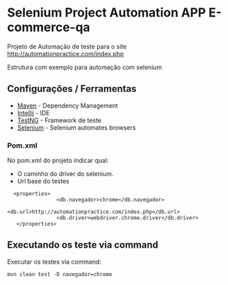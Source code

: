 # Selenium Project Automation APP E-commerce-qa
Projeto de Automação de teste para o site http://automationpractice.com/index.php

Estrutura com exemplo para automação com selenium 

## Configurações / Ferramentas

* [Maven](https://maven.apache.org/) - Dependency Management
* [Intellij](https://www.jetbrains.com/idea/) - IDE
* [TestNG](https://testng.org/doc/) - Framework de teste
* [Selenium](https://www.seleniumhq.org/) - Selenium automates browsers


### Pom.xml

No pom.xml do projeto indicar qual:

* O caminho do driver do selenium.
* Url base do testes


```
  <properties>
                <db.navegador>chrome</db.navegador>
                <db.url>http://automationpractice.com/index.php</db.url>
                <db.driver>webdriver.chrome.driver</db.driver>
   </properties>
```





## Executando os teste via command

Executar os testes via command:
```
mvn clean test -D navegador=chrome
```
